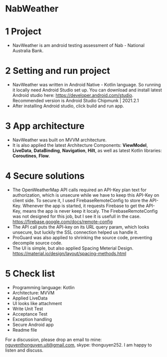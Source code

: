 # NabWeather

# 1 Project
  - NavWeather is am android testing assessment of Nab - National Australia Bank.

# 2 Setting and run project
  - NavWeather was written in Android Native - Kotlin language. So running it locally need Android Studio set up. You can download and install latest Android studio here: https://developer.android.com/studio. Recommended version is Android Studio Chipmunk | 2021.2.1
  - After installing Android studio, click build and run app.

# 3 App architecture
  - NavWeather was built on MVVM architecture. 
  - It is also applied the latest Architecture Components: **ViewModel**, **LiveData**, **DataBinding**, **Navigation**, **Hilt**, as well as latest Kotlin libraries: **Coroutines**, **Flow**.

# 4 Secure solutions
  - The OpenWeatherMap API calls required an API-Key plan text for authorization, which is unsecure while we have to keep this API-Key on client side. To secure it, I used FirebaseRemoteConfig to store the API-Key. Whenever the app is started, it requests Firebase to get the API-Key, means the app is never keep it localy. The FirebaseRemoteConfig was not designed for this job, but I see it is usefull in the case. https://firebase.google.com/docs/remote-config
  - The API call puts the API-key on its URL query param, which looks unsecure, but luckily the SSL connection helped us handle it.
  - ProGuard was also applied to shrinking the source code, preventing decompile source code.
  - The UI is simple, but also applied Spacing Meterial Design. https://material.io/design/layout/spacing-methods.html

# 5 Check list
  - Programming language: Kotlin
  - Architecture: MVVM
  - Applied LiveData
  - UI looks like attachment
  - Write Unit Test
  - Acceptance Test
  - Exception handling
  - Secure Android app
  - Readme file

For a discussion, please drop an email to mine: nguyenthonguyen.uit@gmail.com, skype: thonguyen252. I am happy to listen and discuss.
